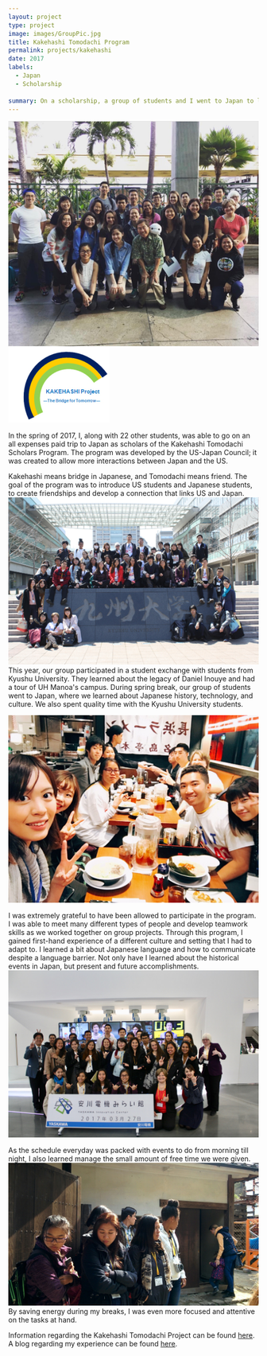 ```yaml
---
layout: project
type: project
image: images/GroupPic.jpg
title: Kakehashi Tomodachi Program
permalink: projects/kakehashi
date: 2017
labels:
  - Japan
  - Scholarship
  
summary: On a scholarship, a group of students and I went to Japan to learn about Japanese history and culture for a week.
---
```


<div class="ui medium floated image">
<img src="../images/GroupPic.jpg">
<img src="../images/kakehashi.jpg">
</div>

In the spring of 2017, I, along with 22 other students, was able to go on an all expenses paid trip to Japan as scholars of the Kakehashi Tomodachi Scholars Program. The program was developed by the US-Japan Council; it was created to allow more interactions between Japan and the US. 

 Kakehashi means bridge in Japanese, and Tomodachi means friend. The goal of the program was to introduce US students and Japanese students, to create friendships and develop a connection that links US and Japan.
<img class="ui centered large image" src="../images/KyushiPic.jpg">
This year, our group participated in a student exchange with students from Kyushu University. They learned about the legacy of Daniel Inouye and had a tour of UH Manoa's campus. During spring break, our group of students went to Japan, where we learned about Japanese history, technology, and culture. We also spent quality time with the Kyushu University students.

<img class="ui centered large image" src="../images/IMG_0398.JPG">

I was extremely grateful to have been allowed to participate in the program. I was able to meet many different types of people and develop teamwork skills as we worked together on group projects. Through this program, I gained first-hand experience of a different culture and setting that I had to adapt to. I learned a bit about Japanese language and how to communicate despite a language barrier. Not only have I learned about the historical events in Japan, but present and future accomplishments.
<img class="ui centered large image" src="../images/YaskawaPic.jpg">

As the schedule everyday was packed with events to do from morning till night, I also learned manage the small amount of free time we were given. <img class="ui centered large image" src="../images/IMG_0929.JPG"> By saving energy during my breaks, I was even more focused and attentive on the tasks at hand.


Information regarding the Kakehashi Tomodachi Project can be found [here](http://usjapantomodachi.org/programs-activities/tomodachi-inouye-scholars-program/).
A blog regarding my experience can be found [here](https://uhtomodachi.wordpress.com/2017/04/01/my-experience-in-japan/).
